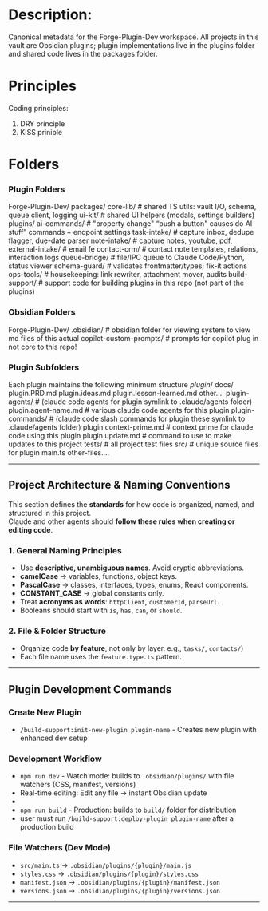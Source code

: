
# Description: 
Canonical metadata for the Forge-Plugin-Dev workspace. All projects in this vault are Obsidian plugins; plugin implementations live in the plugins folder and shared code lives in the packages folder.

# Principles
Coding principles:
1) DRY principle
2) KISS priniple

# Folders

### Plugin Folders
Forge-Plugin-Dev/
  packages/
    core-lib/              # shared TS utils: vault I/O, schema, queue client, logging
    ui-kit/                   # shared UI helpers (modals, settings builders)
  plugins/
    ai-commands/           # "property change" “push a button" causes do AI stuff” commands + endpoint settings
    task-intake/           # capture inbox, dedupe flagger, due-date parser
    note-intake/          # capture notes, youtube, pdf, 
    external-intake/        # email fe
    contact-crm/           # contact note templates, relations, interaction logs
    queue-bridge/          # file/IPC queue to Claude Code/Python, status viewer
    schema-guard/          # validates frontmatter/types; fix-it actions
    ops-tools/              # housekeeping: link rewriter, attachment mover, audits
build-support/       # support code for building plugins in this repo (not part of the plugins)

### Obsidian Folders
Forge-Plugin-Dev/
	.obsidian/            # obsidian folder for viewing system to view md files of this actual 
	 copilot-custom-prompts/       # prompts for copilot plug in not core to this repo!


### Plugin Subfolders
Each plugin maintains the following minimum structure
*plugin*/
	docs/
		plugin.PRD.md
		plugin.ideas.md
		plugin.lesson-learned.md
		other....
	plugin-agents/          # (claude code agents for plugin symlink to .claude/agents folder)
		plugin.agent-name.md     # various claude code agents for this plugin 
	plugin-commands/          # (claude code slash commands for plugin these symlink to .claude/agents folder)
		plugin.context-prime.md     # context prime for claude code using this plugin 
		plugin.update.md                # command to use to make updates to this project
	tests/       # all project test files
	src/        # unique source files for plugin
		main.ts
		other-files....

---
## Project Architecture & Naming Conventions

This section defines the **standards** for how code is organized, named, and structured in this project.  
Claude and other agents should **follow these rules when creating or editing code**.

### 1. General Naming Principles
- Use **descriptive, unambiguous names**. Avoid cryptic abbreviations.  
- **camelCase** → variables, functions, object keys.  
- **PascalCase** → classes, interfaces, types, enums, React components.  
- **CONSTANT_CASE** → global constants only.  
- Treat **acronyms as words**: `httpClient`, `customerId`, `parseUrl`.  
- Booleans should start with `is`, `has`, `can`, or `should`.

### 2. File & Folder Structure
- Organize code **by feature**, not only by layer.  e.g., `tasks/`, `contacts/`)
- Each file name uses the `feature.type.ts` pattern.

---

## Plugin Development Commands

### Create New Plugin
- `/build-support:init-new-plugin plugin-name` - Creates new plugin with enhanced dev setup

### Development Workflow
- `npm run dev` - Watch mode: builds to `.obsidian/plugins/` with file watchers (CSS, manifest, versions)
- Real-time editing: Edit any file → instant Obsidian update
- 
- `npm run build` - Production: builds to `build/` folder for distribution
- user must run `/build-support:deploy-plugin plugin-name` after a production build

### File Watchers (Dev Mode)
- `src/main.ts` → `.obsidian/plugins/{plugin}/main.js`
- `styles.css` → `.obsidian/plugins/{plugin}/styles.css`
- `manifest.json` → `.obsidian/plugins/{plugin}/manifest.json`
- `versions.json` → `.obsidian/plugins/{plugin}/versions.json`

---